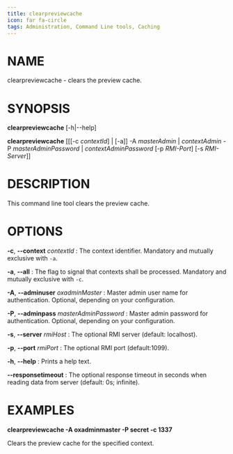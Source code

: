 ```yaml
---
title: clearpreviewcache
icon: far fa-circle
tags: Administration, Command Line tools, Caching
---
```


# NAME

clearpreviewcache - clears the preview cache.

# SYNOPSIS

**clearpreviewcache** [-h|--help]

**clearpreviewcache** [[[-c *contextId*] | [-a]] -A *masterAdmin* | *contextAdmin* -P *masterAdminPassword* | *contextAdminPassword* [-p *RMI-Port*] [-s *RMI-Server*]]

# DESCRIPTION

This command line tool clears the preview cache.

# OPTIONS

**-c**, **--context** *contextId*
: The context identifier. Mandatory and mutually exclusive with `-a`.

**-a**, **--all**
: The flag to signal that contexts shall be processed. Mandatory and mutually exclusive with `-c`.

**-A**, **--adminuser** *oxadminMaster*
: Master admin user name for authentication. Optional, depending on your configuration.

**-P**, **--adminpass** *masterAdminPassword*
: Master admin password for authentication. Optional, depending on your configuration.

**-s**, **--server** *rmiHost*
: The optional RMI server (default: localhost).

**-p**, **--port** *rmiPort*
: The optional RMI port (default:1099).

**-h**, **--help**
: Prints a help text.

**--responsetimeout**
: The optional response timeout in seconds when reading data from server (default: 0s; infinite).

# EXAMPLES

**clearpreviewcache -A oxadminmaster -P secret -c 1337**

Clears the preview cache for the specified context.
